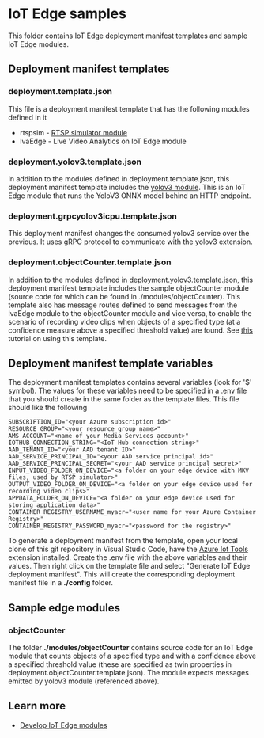 # IoT Edge samples

This folder contains IoT Edge deployment manifest templates and sample IoT Edge modules.

## Deployment manifest templates

### deployment.template.json

This file is a deployment manifest template that has the following modules defined in it

* rtspsim - [RTSP simulator module](https://github.com/Azure/live-video-analytics/tree/master/utilities/rtspsim-live555)
* lvaEdge - Live Video Analytics on IoT Edge module

### deployment.yolov3.template.json

In addition to the modules defined in deployment.template.json, this deployment manifest template includes the [yolov3 module](https://github.com/Azure/live-video-analytics/tree/master/utilities/video-analysis/yolov3-onnx). This is an IoT Edge module that runs the YoloV3 ONNX model behind an HTTP endpoint.

### deployment.grpcyolov3icpu.template.json  
This deployment manifest changes the consumed yolov3 service over the previous. It uses gRPC protocol to communicate with the yolov3 extension.

### deployment.objectCounter.template.json

In addition to the modules defined in deployment.yolov3.template.json, this deployment manifest template includes the sample objectCounter module (source code for which can be found in ./modules/objectCounter). This template also has message routes defined to send messages from the lvaEdge module to the objectCounter module and vice versa, to enable the scenario of recording video clips when objects of a specified type (at a confidence measure above a specified threshold value) are found. See [this](https://docs.microsoft.com/azure/media-services/live-video-analytics-edge/event-based-video-recording-tutorial) tutorial on using this template.

## Deployment manifest template variables

The deployment manifest templates contains several variables (look for '$' symbol). The values for these variables need to be specified in a .env file that you should create in the same folder as the template files. This file should like the following

```env
SUBSCRIPTION_ID="<your Azure subscription id>"
RESOURCE_GROUP="<your resource group name>"
AMS_ACCOUNT="<name of your Media Services account>"
IOTHUB_CONNECTION_STRING="<IoT Hub connection string>"
AAD_TENANT_ID="<your AAD tenant ID>"
AAD_SERVICE_PRINCIPAL_ID="<your AAD service principal id>"
AAD_SERVICE_PRINCIPAL_SECRET="<your AAD service principal secret>"
INPUT_VIDEO_FOLDER_ON_DEVICE="<a folder on your edge device with MKV files, used by RTSP simulator>"
OUTPUT_VIDEO_FOLDER_ON_DEVICE="<a folder on your edge device used for recording video clips>"
APPDATA_FOLDER_ON_DEVICE="<a folder on your edge device used for storing application data>"
CONTAINER_REGISTRY_USERNAME_myacr="<user name for your Azure Container Registry>"
CONTAINER_REGISTRY_PASSWORD_myacr="<password for the registry>"
```

To generate a deployment manifest from the template, open your local clone of this git repository in Visual Studio Code, have the [Azure Iot Tools](https://marketplace.visualstudio.com/items?itemName=vsciot-vscode.azure-iot-tools) extension installed. Create the .env file with the above variables and their values. Then right click on the template file and select "Generate IoT Edge deployment manifest". This will create the corresponding deployment manifest file in a **./config** folder.

## Sample edge modules

### objectCounter

The folder **./modules/objectCounter** contains source code for an IoT Edge module that counts objects of a specified type and with a confidence above a specified threshold value (these are specified as twin properties in deployment.objectCounter.template.json). The module expects messages emitted by yolov3 module (referenced above).

## Learn more

* [Develop IoT Edge modules](https://docs.microsoft.com/en-us/azure/iot-edge/tutorial-develop-for-linux)
